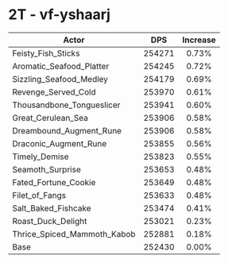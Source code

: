 # 2T - vf-yshaarj
| Actor | DPS | Increase |
|---|:---:|:---:|
|Feisty_Fish_Sticks|254271|0.73%|
|Aromatic_Seafood_Platter|254245|0.72%|
|Sizzling_Seafood_Medley|254179|0.69%|
|Revenge_Served_Cold|253970|0.61%|
|Thousandbone_Tongueslicer|253941|0.60%|
|Great_Cerulean_Sea|253906|0.58%|
|Dreambound_Augment_Rune|253906|0.58%|
|Draconic_Augment_Rune|253855|0.56%|
|Timely_Demise|253823|0.55%|
|Seamoth_Surprise|253653|0.48%|
|Fated_Fortune_Cookie|253649|0.48%|
|Filet_of_Fangs|253633|0.48%|
|Salt_Baked_Fishcake|253474|0.41%|
|Roast_Duck_Delight|253021|0.23%|
|Thrice_Spiced_Mammoth_Kabob|252881|0.18%|
|Base|252430|0.00%|
